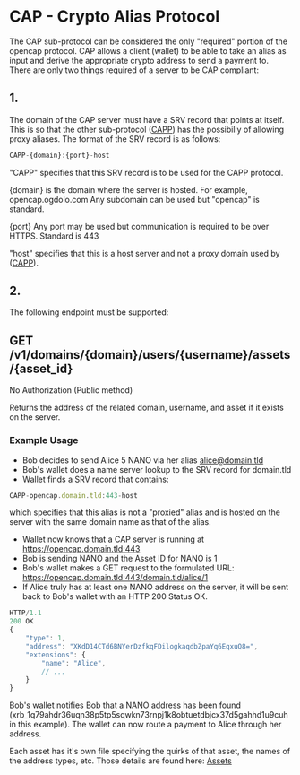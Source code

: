 # CAP - Crypto Alias Protocol

The CAP sub-protocol can be considered the only "required" portion of the opencap protocol. CAP allows a client (wallet) to be able to take an alias as input and derive the appropriate crypto address to send a payment to. There are only two things required of a server to be CAP compliant:

## 1.
The domain of the CAP server must have a SRV record that points at itself. This is so that the other sub-protocol ([CAPP](/CAPP.md)) has the possibiliy of allowing proxy aliases. The format of the SRV record is as follows:

```javascript
CAPP-{domain}:{port}-host
```

"CAPP" specifies that this SRV record is to be used for the CAPP protocol.

{domain} is the domain where the server is hosted. For example, opencap.ogdolo.com Any subdomain can be used but "opencap" is standard.

{port} Any port may be used but communication is required to be over HTTPS. Standard is 443

"host" specifies that this is a host server and not a proxy domain used by ([CAPP](/CAPP.md)).

## 2.
The following endpoint must be supported:

## GET /v1/domains/{domain}/users/{username}/assets/{asset_id}

No Authorization (Public method)

Returns the address of the related domain, username, and asset if it exists on the server.

### Example Usage

* Bob decides to send Alice 5 NANO via her alias alice@domain.tld
* Bob's wallet does a name server lookup to the SRV record for domain.tld
* Wallet finds a SRV record that contains:

```javascript
CAPP-opencap.domain.tld:443-host
```

which specifies that this alias is not a "proxied" alias and is hosted on the server with the same domain name as that of the alias.

* Wallet now knows that a CAP server is running at https://opencap.domain.tld:443
* Bob is sending NANO and the Asset ID for NANO is 1
* Bob's wallet makes a GET request to the formulated URL: https://opencap.domain.tld:443/domain.tld/alice/1
* If Alice truly has at least one NANO address on the server, it will be sent back to Bob's wallet with an HTTP 200 Status OK.

```javascript
HTTP/1.1
200 OK
{
    "type": 1,
    "address": "XKdD14CTd6BNYerDzfkqFDilogkaqdbZpaYq6EqxuQ8=",
    "extensions": {
        "name": "Alice",
        // ...
    }
}
```

Bob's wallet notifies Bob that a NANO address has been found (xrb_1q79ahdr36uqn38p5tp5sqwkn73rnpj1k8obtuetdbjcx37d5gahhd1u9cuh in this example). The wallet can now route a payment to Alice through her address.

Each asset has it's own file specifying the quirks of that asset, the names of the address types, etc. Those details are found here: [Assets](/Assets.md)